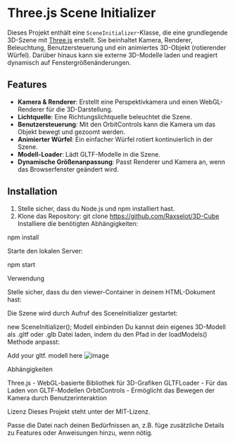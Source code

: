 # Three.js Scene Initializer

Dieses Projekt enthält eine `SceneInitializer`-Klasse, die eine grundlegende 3D-Szene mit [Three.js](https://threejs.org/) erstellt. Sie beinhaltet Kamera, Renderer, Beleuchtung, Benutzersteuerung und ein animiertes 3D-Objekt (rotierender Würfel). Darüber hinaus kann sie externe 3D-Modelle laden und reagiert dynamisch auf Fenstergrößenänderungen.

## Features

- **Kamera & Renderer**: Erstellt eine Perspektivkamera und einen WebGL-Renderer für die 3D-Darstellung.
- **Lichtquelle**: Eine Richtungslichtquelle beleuchtet die Szene.
- **Benutzersteuerung**: Mit den OrbitControls kann die Kamera um das Objekt bewegt und gezoomt werden.
- **Animierter Würfel**: Ein einfacher Würfel rotiert kontinuierlich in der Szene.
- **Modell-Loader**: Lädt GLTF-Modelle in die Szene.
- **Dynamische Größenanpassung**: Passt Renderer und Kamera an, wenn das Browserfenster geändert wird.

## Installation

1. Stelle sicher, dass du Node.js und npm installiert hast.
2. Klone das Repository:
   git clone https://github.com/Raxselot/3D-Cube
Installiere die benötigten Abhängigkeiten:


npm install

Starte den lokalen Server:

npm start

Verwendung

Stelle sicher, dass du den viewer-Container in deinem HTML-Dokument hast:


<div id="viewer"></div>
Die Szene wird durch Aufruf des SceneInitializer gestartet:

new SceneInitializer();
Modell einbinden
Du kannst dein eigenes 3D-Modell als .gltf oder .glb Datei laden, indem du den Pfad in der loadModels() Methode anpasst:

Add your gltf. modell here
![image](https://github.com/user-attachments/assets/5ac85fc7-7cd7-4d7b-9a10-2bf76a563767)


Abhängigkeiten

Three.js - WebGL-basierte Bibliothek für 3D-Grafiken
GLTFLoader - Für das Laden von GLTF-Modellen
OrbitControls - Ermöglicht das Bewegen der Kamera durch Benutzerinteraktion


Lizenz
Dieses Projekt steht unter der MIT-Lizenz.

Passe die Datei nach deinen Bedürfnissen an, z.B. füge zusätzliche Details zu Features oder Anweisungen hinzu, wenn nötig.






